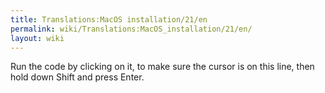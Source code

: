 ```yaml
---
title: Translations:MacOS installation/21/en
permalink: wiki/Translations:MacOS_installation/21/en/
layout: wiki
---
```


Run the code by clicking on it, to make sure the cursor is on this line,
then hold down Shift and press Enter.

